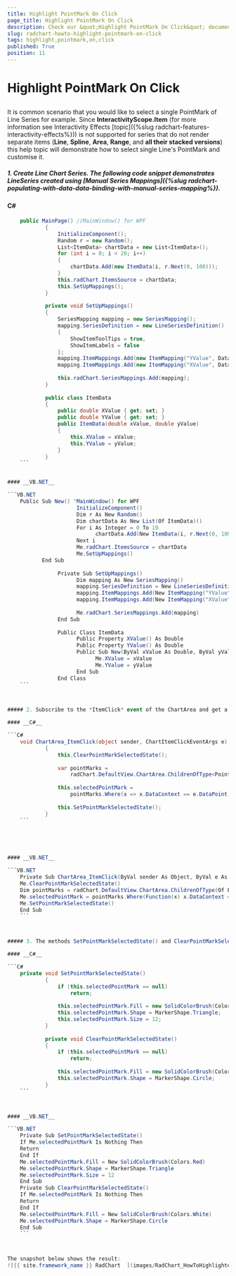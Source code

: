 ```yaml
---
title: Highlight PointMark On Click
page_title: Highlight PointMark On Click
description: Check our &quot;Highlight PointMark On Click&quot; documentation article for the RadChart {{ site.framework_name }} control.
slug: radchart-howto-highlight-pointmark-on-click
tags: highlight,pointmark,on,click
published: True
position: 11
---
```


# Highlight PointMark On Click



## 

It is common scenario that you would like to select a single PointMark of Line Series for example. Since __InteractivityScope.Item__ (for more information see Interactivity Effects [topic]({%slug radchart-features-interactivity-effects%})) is not supported for series that do not render separate items (__Line__, __Spline__, __Area__, __Range__, and __all their stacked versions__) this help topic will demonstrate how to select single Line's PointMark and customise it. 

##### 1.  Create Line Chart Series. The following code snippet demonstrates LineSeries created using [Manual Series Mappings]({%slug radchart-populating-with-data-data-binding-with-manual-series-mapping%}).

#### __C#__

```C#
	public MainPage() //MainWindow() for WPF
	        {
	            InitializeComponent();
	            Random r = new Random();
	            List<ItemData> chartData = new List<ItemData>();
	            for (int i = 0; i < 20; i++)
	            {
	                chartData.Add(new ItemData(i, r.Next(0, 100)));
	            }
	            this.radChart.ItemsSource = chartData;
	            this.SetUpMappings();
	        }
	
	        private void SetUpMappings()
	        {
	            SeriesMapping mapping = new SeriesMapping();
	            mapping.SeriesDefinition = new LineSeriesDefinition()
	            {
	                ShowItemToolTips = true,
	                ShowItemLabels = false
	            };
	            mapping.ItemMappings.Add(new ItemMapping("YValue", DataPointMember.YValue));
	            mapping.ItemMappings.Add(new ItemMapping("XValue", DataPointMember.XValue));
	
	            this.radChart.SeriesMappings.Add(mapping);
	        }
	
	        public class ItemData
	        {
	            public double XValue { get; set; }
	            public double YValue { get; set; }
	            public ItemData(double xValue, double yValue)
	            {
	                this.XValue = xValue;
	                this.YValue = yValue;
	            }
	        }
	```


#### __VB.NET__

```VB.NET
	Public Sub New() 'MainWindow() for WPF
	                  InitializeComponent()
	                  Dim r As New Random()
	                  Dim chartData As New List(Of ItemData)()
	                  For i As Integer = 0 To 19
	                        chartData.Add(New ItemData(i, r.Next(0, 100)))
	                  Next i
	                  Me.radChart.ItemsSource = chartData
	                  Me.SetUpMappings()
	       End Sub
	
	            Private Sub SetUpMappings()
	                  Dim mapping As New SeriesMapping()
	                  mapping.SeriesDefinition = New LineSeriesDefinition() With {.ShowItemToolTips = True, .ShowItemLabels = False}
	                  mapping.ItemMappings.Add(New ItemMapping("YValue", DataPointMember.YValue))
	                  mapping.ItemMappings.Add(New ItemMapping("XValue", DataPointMember.XValue))
	
	                  Me.radChart.SeriesMappings.Add(mapping)
	            End Sub
	
	            Public Class ItemData
	                  Public Property XValue() As Double
	                  Public Property YValue() As Double
	                  Public Sub New(ByVal xValue As Double, ByVal yValue As Double)
	                        Me.XValue = xValue
	                        Me.YValue = yValue
	                  End Sub
	            End Class
	```



##### 2. Subscribe to the *ItemClick* event of the ChartArea and get a list of all PointMarks in the ChartArea using the ChildrenOfType<T> extension method. The next step is to figure out which PointMark is selected. Find the SingleOrDefault PointMark from the eventargs (e.DataPoint) which matches the datacontext of a pointmark in the collection of pointmarks:

#### __C#__

```C#
	void ChartArea_ItemClick(object sender, ChartItemClickEventArgs e)
	        {
	            this.ClearPointMarkSelectedState();
	
	            var pointMarks = 
	                radChart.DefaultView.ChartArea.ChildrenOfType<PointMark>().ToList<PointMark>();
	
	            this.selectedPointMark =
	                pointMarks.Where(x => x.DataContext == e.DataPoint).SingleOrDefault();
	
	            this.SetPointMarkSelectedState();
	        }
	```





#### __VB.NET__

```VB.NET
	Private Sub ChartArea_ItemClick(ByVal sender As Object, ByVal e As ChartItemClickEventArgs)
	Me.ClearPointMarkSelectedState()
	Dim pointMarks = radChart.DefaultView.ChartArea.ChildrenOfType(Of PointMark)().ToList(Of PointMark)()
	Me.selectedPointMark = pointMarks.Where(Function(x) x.DataContext = e.DataPoint).SingleOrDefault()
	Me.SetPointMarkSelectedState()
	End Sub
	```



##### 3. The methods SetPointMarkSelectedState() and ClearPointMarkSelectedState() define what should be done with the selected PointMark (in this case the selected one's MarkerShape is set to Triangle and the Fill to Red) and how to return to it's default state when another one is selected (Circle MarkerShape and White Fill):

#### __C#__

```C#
	private void SetPointMarkSelectedState()
	        {
	            if (this.selectedPointMark == null)
	                return;
	
	            this.selectedPointMark.Fill = new SolidColorBrush(Colors.Red);
	            this.selectedPointMark.Shape = MarkerShape.Triangle;
	            this.selectedPointMark.Size = 12;
	        }
	
	        private void ClearPointMarkSelectedState()
	        {
	            if (this.selectedPointMark == null)
	                return;
	
	            this.selectedPointMark.Fill = new SolidColorBrush(Colors.White);
	            this.selectedPointMark.Shape = MarkerShape.Circle;
	        }
	```



#### __VB.NET__

```VB.NET
	Private Sub SetPointMarkSelectedState()
	If Me.selectedPointMark Is Nothing Then
	Return
	End If
	Me.selectedPointMark.Fill = New SolidColorBrush(Colors.Red)
	Me.selectedPointMark.Shape = MarkerShape.Triangle
	Me.selectedPointMark.Size = 12
	End Sub
	Private Sub ClearPointMarkSelectedState()
	If Me.selectedPointMark Is Nothing Then
	Return
	End If
	Me.selectedPointMark.Fill = New SolidColorBrush(Colors.White)
	Me.selectedPointMark.Shape = MarkerShape.Circle
	End Sub
	```



The snapshot below shows the result:
![{{ site.framework_name }} RadChart  ](images/RadChart_HowToHighlightedPointMark_01.png)
